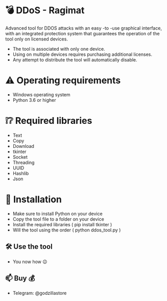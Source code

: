 # 💣 DDoS - Ragimat
Advanced tool for DDOS attacks with an easy -to -use graphical interface, with an integrated protection system that guarantees the operation of the tool only on licensed devices.

* The tool is associated with only one device.
* Using on multiple devices requires purchasing additional licenses.
* Any attempt to distribute the tool will automatically disable.

# ⚠️ Operating requirements
* Windows operating system
* Python 3.6 or higher

# ❕❔ Required libraries
* Text
* Copy
* Download
* tkinter
* Socket
* Threading
* UUID
* Hashlib
* Json

# 🧰 Installation
* Make sure to install Python on your device
* Copy the tool file to a folder on your device
* Install the required libraries ( pip install tkinter )
* Will the tool using the order ( python ddos_tool.py )

## 🛠 Use the tool
* You now how 😉

## 📫 Buy 💰
- Telegram: @godzillastore
